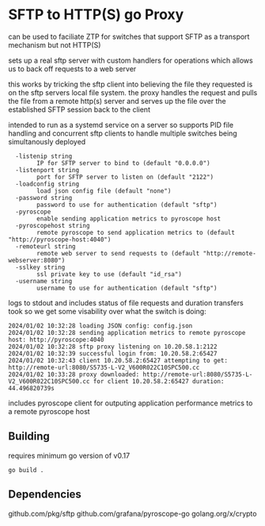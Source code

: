 # SFTP to HTTP(S) go Proxy

can be used to faciliate ZTP for switches that support SFTP as a transport mechanism but not HTTP(S)

sets up a real sftp server with custom handlers for operations which allows us to back off requests to a web server

this works by tricking the sftp client into believing the file they requested is on the sftp servers local file system. the proxy handles the request and pulls the file 
from a remote http(s) server and serves up the file over the established SFTP session back to the client

intended to run as a systemd service on a server so supports PID file handling and concurrent sftp clients to handle multiple switches being simultanously deployed

```
  -listenip string
    	IP for SFTP server to bind to (default "0.0.0.0")
  -listenport string
    	port for SFTP server to listen on (default "2122")
  -loadconfig string
    	load json config file (default "none")
  -password string
    	password to use for authentication (default "sftp")
  -pyroscope
    	enable sending application metrics to pyroscope host
  -pyroscopehost string
    	remote pyroscope to send application metrics to (default "http://pyroscope-host:4040")
  -remoteurl string
    	remote web server to send requests to (default "http://remote-webserver:8080")
  -sslkey string
    	ssl private key to use (default "id_rsa")
  -username string
    	username to use for authentication (default "sftp")

```

logs to stdout and includes status of file requests and duration transfers took so we get some visability over what the switch is doing:

```
2024/01/02 10:32:28 loading JSON config: config.json
2024/01/02 10:32:28 sending application metrics to remote pyroscope host: http://pyroscope:4040
2024/01/02 10:32:28 sftp proxy listening on 10.20.58.1:2122
2024/01/02 10:32:39 successful login from: 10.20.58.2:65427
2024/01/02 10:32:43 client 10.20.58.2:65427 attempting to get: http://remote-url:8080/S5735-L-V2_V600R022C10SPC500.cc
2024/01/02 10:33:28 proxy downloaded: http://remote-url:8080/S5735-L-V2_V600R022C10SPC500.cc for client 10.20.58.2:65427 duration: 44.496820739s
```

includes pyroscope client for outputing application performance metrics to a remote pyroscope host


## Building

requires minimum go version of v0.17


```
go build .
```

## Dependencies

github.com/pkg/sftp
github.com/grafana/pyroscope-go
golang.org/x/crypto
